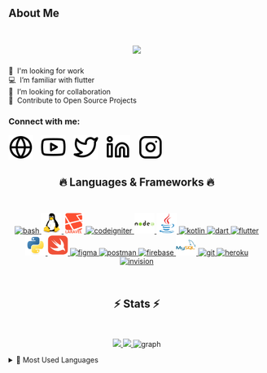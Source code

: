 ## About Me

<h1 align="center">
  <a href="https://git.io/typing-svg">
    <img src="https://readme-typing-svg.herokuapp.com?width=550&color=000000&size=28&center=true&vCenter=true&lines=Hello+There!+%F0%9F%91%8B;This+is+Afiv+Dicky+Efendy...;A+passionate+mobile+developer.;Nice+to+meet+you+%F0%9F%91%8B"/>
  </a>
</h1>

🔭&nbsp;&nbsp;I'm looking for work <br />
💻&nbsp;&nbsp;I’m familiar with flutter <br />
🤝&nbsp;&nbsp;I’m looking for collaboration <br />
🥅&nbsp;&nbsp;Contribute to Open Source Projects

### Connect with me:

[![website](./img/globe-light.svg)](https://afivdickyefendy.medium.com/)
&nbsp;&nbsp;
[![website](./img/youtube-light.svg)](https://www.youtube.com/channel/UCtboq_oYdHOPjKrkS6LAKbw)
&nbsp;&nbsp;
[![website](./img/twitter-light.svg)](https://twitter.com/withadifens)
&nbsp;&nbsp;
[![website](./img/linkedin-light.svg)](https://www.linkedin.com/in/withadifens/)
&nbsp;&nbsp;
[![website](./img/instagram-light.svg)](https://www.instagram.com/withadifens/)

<h2 align="center">🔥 Languages & Frameworks 🔥</h2>
<br />
<p align="center">
  <a href="https://www.gnu.org/software/bash/" target="_blank" rel="noreferrer">
    <img src="https://www.vectorlogo.zone/logos/gnu_bash/gnu_bash-icon.svg"alt="bash" width="40" height="40"/>
  </a>
  <a href="https://www.linux.org/" target="_blank" rel="noreferrer">
    <img
      src="https://raw.githubusercontent.com/devicons/devicon/master/icons/linux/linux-original.svg" alt="linux" width="40" height="40"/>
  </a>
  <a href="https://laravel.com/" target="_blank" rel="noreferrer">
    <img src="https://raw.githubusercontent.com/devicons/devicon/master/icons/laravel/laravel-plain-wordmark.svg" alt="laravel" width="40" height="40"/>
  </a>
  <a href="https://codeigniter.com" target="_blank" rel="noreferrer">
    <img src="https://cdn.worldvectorlogo.com/logos/codeigniter.svg" alt="codeigniter" width="40" height="40"/>
  </a>
  <a href="https://nodejs.org" target="_blank" rel="noreferrer">
    <img src="https://raw.githubusercontent.com/devicons/devicon/master/icons/nodejs/nodejs-original-wordmark.svg" alt="nodejs" width="40" height="40"/>
  </a>
  <a href="https://www.java.com" target="_blank" rel="noreferrer">
    <img src="https://raw.githubusercontent.com/devicons/devicon/master/icons/java/java-original.svg" alt="java" width="40" height="40"/>
  </a>
  <a href="https://kotlinlang.org" target="_blank" rel="noreferrer">
    <img src="https://www.vectorlogo.zone/logos/kotlinlang/kotlinlang-icon.svg" alt="kotlin" width="40" height="40" />
  </a>
  <a href="https://dart.dev" target="_blank" rel="noreferrer">
    <img src="https://www.vectorlogo.zone/logos/dartlang/dartlang-icon.svg" alt="dart" width="40" height="40"/>
  </a>
  <a href="https://flutter.dev" target="_blank" rel="noreferrer">
    <img src="https://www.vectorlogo.zone/logos/flutterio/flutterio-icon.svg" alt="flutter" width="40" height="40"/>
  </a>
  <a href="https://www.python.org" target="_blank" rel="noreferrer">
    <img src="https://raw.githubusercontent.com/devicons/devicon/master/icons/python/python-original.svg" alt="python" width="40" height="40"/>
  </a>
  <a href="https://developer.apple.com/swift/" target="_blank" rel="noreferrer">
    <img src="https://raw.githubusercontent.com/devicons/devicon/master/icons/swift/swift-original.svg" alt="swift" width="40" height="40"/>
  </a>
  <a href="https://www.figma.com/" target="_blank" rel="noreferrer">
    <img src="https://www.vectorlogo.zone/logos/figma/figma-icon.svg" alt="figma" width="40" height="40"/>
  </a>
  <a href="https://postman.com" target="_blank" rel="noreferrer">
    <img src="https://www.vectorlogo.zone/logos/getpostman/getpostman-icon.svg"alt="postman"width="40"height="40"/>
  </a>
  <a href="https://firebase.google.com/" target="_blank" rel="noreferrer">
    <img src="https://www.vectorlogo.zone/logos/firebase/firebase-icon.svg"alt="firebase"width="40"height="40"/>
  </a>
  <a href="https://www.mysql.com/" target="_blank" rel="noreferrer">
    <img src="https://raw.githubusercontent.com/devicons/devicon/master/icons/mysql/mysql-original-wordmark.svg"alt="mysql"width="40"height="40"/>
  </a>

  <a href="https://git-scm.com/" target="_blank" rel="noreferrer">
    <img src="https://www.vectorlogo.zone/logos/git-scm/git-scm-icon.svg"alt="git"width="40"height="40"/>
  </a>
  <a href="https://heroku.com" target="_blank" rel="noreferrer">
    <img src="https://www.vectorlogo.zone/logos/heroku/heroku-icon.svg"alt="heroku"width="40"height="40"/>
  </a>
  <a href="https://www.invisionapp.com/" target="_blank" rel="noreferrer">
    <img src="https://www.vectorlogo.zone/logos/invisionapp/invisionapp-icon.svg"alt="invision"width="40"height="40"/>
  </a>
</p>
<br />
<h2 align="center">⚡ Stats ⚡</h2>
<br />
<p align="center">
  <a href="https://github.com/denvercoder1/github-readme-streak-stats"title="Go to Source"><img src="https://github-readme-streak-stats.herokuapp.com/?user=syncwadifens&theme=vue&border=61dafb&hide_border=true" width="45%"/>
  </a>
  <a href="https://github.com/anuraghazra/github-readme-stats"
    title="Go to Source"><img src="https://github-readme-stats.vercel.app/api?username=syncwadifens&show_icons=true&theme=buefy&border_color=61dafb&hide_border=true"width="50%"/>
  </a>
  <img src="https://activity-graph.herokuapp.com/graph?username=syncwadifens&theme=react&bg_color=ffffff&hide_border=true" alt="graph"/>
  <details>
    <summary>🚀 Most Used Languages</summary>
    <a href="https://github.com/anuraghazra/github-readme-stats"
      ><img src="https://github-readme-stats.vercel.app/api/top-langs/?username=syncwadifens&langs_count=7&theme=swift&bg_color=ffffff&border_color=61dafb&hide_border=true"
    /></a>
  </details>
</p>
